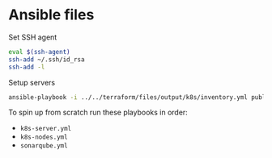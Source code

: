 # Ansible files

Set SSH agent

```bash
eval $(ssh-agent)
ssh-add ~/.ssh/id_rsa
ssh-add -l
```

Setup servers

```bash
ansible-playbook -i ../../terraform/files/output/k8s/inventory.yml public-servers.yml -u USER --private-key=~/.ssh/id_rsa --ask-become-pass
```

To spin up from scratch run these playbooks in order:

- `k8s-server.yml`
- `k8s-nodes.yml`
- `sonarqube.yml`
